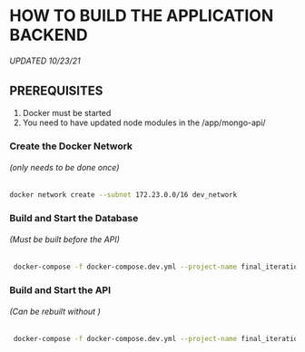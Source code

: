 # HOW TO BUILD THE APPLICATION BACKEND
###### UPDATED 10/23/21

## PREREQUISITES 
1. Docker must be started 
2. You need to have updated node modules in the /app/mongo-api/


### Create the Docker Network
###### (only needs to be done once)
```bash
docker network create --subnet 172.23.0.0/16 dev_network
```

### Build and Start the Database
###### (Must be built before the API)
```bash
 docker-compose -f docker-compose.dev.yml --project-name final_iteration --env-file ./mongo-api/.env up --no-deps --build -d --remove-orphans mongo-database 
```
### Build and Start the API
###### (Can be rebuilt without )
```bash
 docker-compose -f docker-compose.dev.yml --project-name final_iteration --env-file ./mongo-api/.env up --no-deps --build --remove-orphans express-api 
```